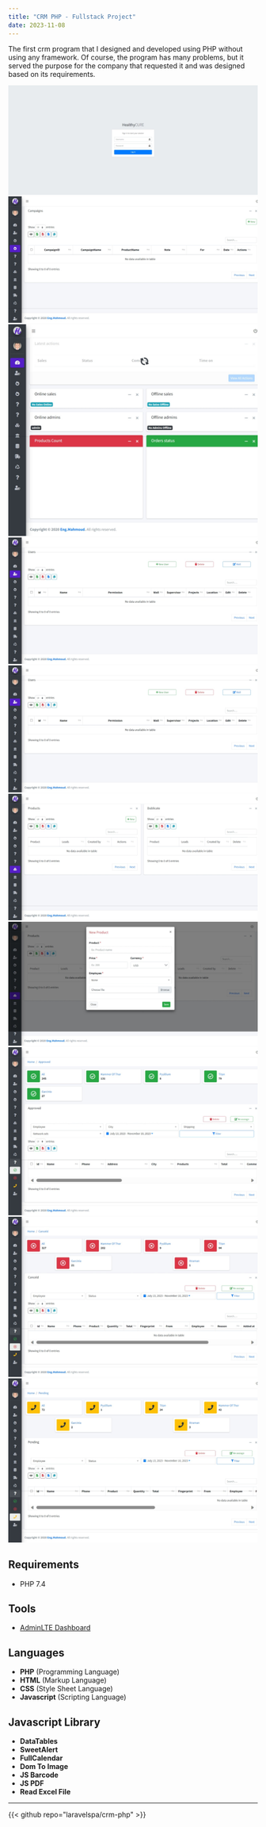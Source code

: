 ```yaml
---
title: "CRM PHP - Fullstack Project"
date: 2023-11-08
---
```

The first crm program that I designed and developed using PHP without using any framework.
Of course, the program has many problems, but it served the purpose for the company that requested it and was designed based on its requirements.

![CRM PHP](/img/portfolio/crm-php/login.jpeg "CRM PHP")
![CRM PHP](/img/portfolio/crm-php/admins.jpeg "CRM PHP")
![CRM PHP](/img/portfolio/crm-php/dashboard.jpeg "CRM PHP")
![CRM PHP](/img/portfolio/crm-php/campaigns.jpeg "CRM PHP")
![CRM PHP](/img/portfolio/crm-php/campaigns.jpeg "CRM PHP")
![CRM PHP](/img/portfolio/crm-php/products.jpeg "CRM PHP")
![CRM PHP](/img/portfolio/crm-php/new_product.jpeg "CRM PHP")
![CRM PHP](/img/portfolio/crm-php/approved_leads.jpeg "CRM PHP")
![CRM PHP](/img/portfolio/crm-php/canceld_leads.jpeg "CRM PHP")
![CRM PHP](/img/portfolio/crm-php/pending_leads.jpeg "CRM PHP")

## Requirements
- PHP 7.4

## Tools
- [AdminLTE Dashboard](https://adminlte.io/)

## Languages
- **PHP** (Programming Language)
- **HTML** (Markup Language)
- **CSS** (Style Sheet Language)
- **Javascript** (Scripting Language)

## Javascript Library
- **DataTables**
- **SweetAlert**
- **FullCalendar**
- **Dom To Image**
- **JS Barcode**
- **JS PDF**
- **Read Excel File**

---

{{< github repo="laravelspa/crm-php" >}}
